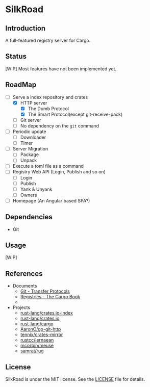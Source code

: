 # SilkRoad

## Introduction

A full-featured registry server for Cargo. 

## Status

[WIP] Most features have not been implemented yet.

## RoadMap

- [ ] Serve a index repository and crates
    - [x] HTTP server
        - [x] The Dumb Protocol
        - [x] The Smart Protocol(except git-receive-pack)
    - [ ] Git server
    - [ ] No dependency on the `git` command
- [ ] Periodic update
    - [ ] Downloader
    - [ ] Timer
- [ ] Server Migration
    - [ ] Package
    - [ ] Unpack
- [ ] Execute a toml file as a command
- [ ] Registry Web API (Login, Publish and so on)
    - [ ] Login
    - [ ] Publish
    - [ ] Yank & Unyank
    - [ ] Owners
- [ ] Homepage (An Angular based SPA?)

## Dependencies

* Git

## Usage

[WIP]

## References

* Documents
    * [Git - Transfer Protocols](https://git-scm.com/book/en/v2/Git-Internals-Transfer-Protocols)
    * [Registries - The Cargo Book](https://doc.rust-lang.org/cargo/reference/registries.html)
    * 
* Projects
    * [rust-lang/crates.io-index](https://github.com/rust-lang/crates.io-index)
    * [rust-lang/crates.io](https://github.com/rust-lang/crates.io)
    * [rust-lang/cargo](https://github.com/rust-lang/cargo)
    * [AaronO/go-git-http](https://github.com/AaronO/go-git-http)
    * [tennix/crates-mirror](https://github.com/tennix/crates-mirror)
    * [rustcc/lernaean](https://github.com/rustcc/lernaean)
    * [mcorbin/meuse](https://github.com/mcorbin/meuse)
    * [samrat/rug](https://github.com/samrat/rug)
    
## License

SilkRoad is under the MIT license. See the [LICENSE](./LICENSE) file for details.
